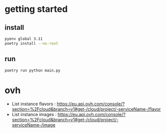 # getting started

## install

```sh
pyenv global 3.11
poetry install --no-root
```

## run

```sh
poetry run python main.py 
```

# ovh

- List instance flavors : https://eu.api.ovh.com/console/?section=%2Fcloud&branch=v1#get-/cloud/project/-serviceName-/flavor
- List instance images : https://eu.api.ovh.com/console/?section=%2Fcloud&branch=v1#get-/cloud/project/-serviceName-/image
